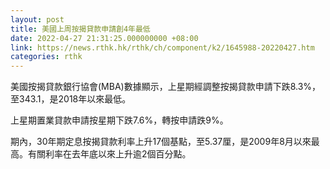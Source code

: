 ```yaml
---
layout: post
title: 美國上周按揭貸款申請創4年最低
date: 2022-04-27 21:31:25.000000000 +08:00
link: https://news.rthk.hk/rthk/ch/component/k2/1645988-20220427.htm
categories: rthk
---
```


美國按揭貸款銀行協會(MBA)數據顯示，上星期經調整按揭貸款申請下跌8.3%，至343.1，是2018年以來最低。

上星期置業貸款申請按星期下跌7.6%，轉按申請跌9%。

期內，30年期定息按揭貸款利率上升17個基點，至5.37厘，是2009年8月以來最高。有關利率在去年底以來上升逾2個百分點。
